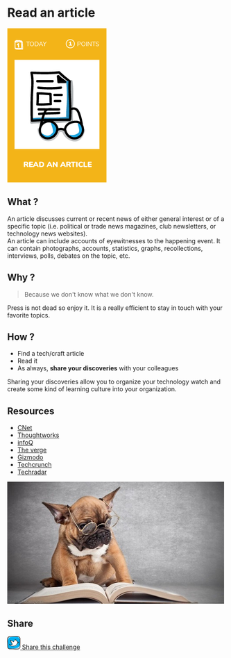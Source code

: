 # Read an article
![Read article](images/read-an-article.png)

## What ?
An article discusses current or recent news of either general interest or of a specific topic (i.e. political or trade news magazines, club newsletters, or technology news websites).  
An article can include accounts of eyewitnesses to the happening event. It can contain photographs, accounts, statistics, graphs, recollections, interviews, polls, debates on the topic, etc. 

## Why ?
> Because we don't know what we don't know.  

Press is not dead so enjoy it. It is a really efficient to stay in touch with your favorite topics.
 
## How ?
* Find a tech/craft article
* Read it
* As always, **share your discoveries** with your colleagues

Sharing your discoveries allow you to organize your technology watch and create some kind of learning culture into your organization.

## Resources
* [CNet](https://www.cnet.com/)
* [Thoughtworks](https://www.thoughtworks.com/)
* [infoQ](https://www.infoq.com/)
* [The verge](https://www.theverge.com)
* [Gizmodo](https://gizmodo.com/)
* [Techcrunch](https://techcrunch.com/)
* [Techradar](http://www.techradar.com/)

![Read article](images/read-1-article1.jpg)

## Share
![Share](../images/twitter.png)[ Share this challenge](https://twitter.com/home?status=I%20have%20just%20completed%20the%20Read%20an%20article%20%23craft_challenges%20from%20%40agilepartner%20http://tiny.cc/bd40wy)